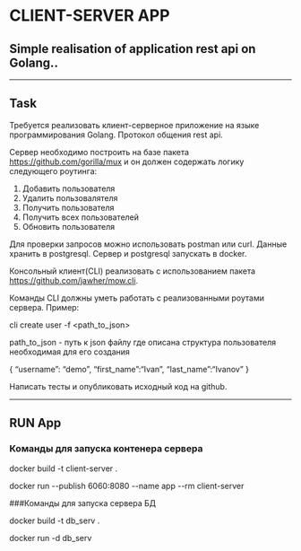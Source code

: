 # CLIENT-SERVER APP
## Simple realisation of application rest api on Golang..

---
## Task
Требуется реализовать клиент-серверное приложение на языке программирования Golang. Протокол общения rest api.

Сервер необходимо построить на базе пакета https://github.com/gorilla/mux и он должен содержать логику следующего роутинга:
1. Добавить пользователя
2. Удалить пользовалятеля
3. Получить пользователя
4. Получить всех пользователей
5. Обновить пользователя

Для проверки запросов можно использовать postman или curl.
Данные хранить в postgresql. Сервер и postgresql запускать в docker.

Консольный клиент(CLI) реализовать с использованием пакета https://github.com/jawher/mow.cli.

Команды CLI должны уметь работать с реализованными роутами сервера.
Пример:

cli create user -f <path_to_json>

path_to_json - путь к json файлу где описана структура пользователя необходимая для его создания

{
    “username”: “demo”,
    “first_name”:“Ivan”,
    “last_name”:“Ivanov”
}

Написать тесты и опубликовать исходный код на github.

---
## RUN App
### Команды для запуска контенера сервера
docker build -t client-server .

docker run --publish 6060:8080 --name app --rm client-server

###Команды для запуска сервера БД

docker build -t db_serv .

docker run -d db_serv
